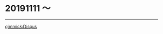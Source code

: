 ﻿# 20191111 ～ 

----

[gimmick:Disqus](mdwikiplay.disqus.com)

<script type="text/javascript">
    //     if (((localStorage['himitsu'] === undefined)||(localStorage['himitsu'] == null)||(localStorage['himitsu'] == '')||(localStorage['himitsu'] != x_de('U2FsdGVkX1+JmdT5RqbSz7+sT3yu5aLZYSVPHab+c6dr+ikvZv7QQXKylLyz+uBF7tsuk/TTUZcbWWmogzDIjHnKRtH4fvBEIlS4FdLEcuZYNQgWkuwHPcalbFmFEmFE2MvghDIdiJglI5eqhxAtmNFh/iawIZRAoFS3PHYvpAY=','2016')))) {
    //       document.location = document.location.href.replace(/\#\!(.*.md)/gi,'#');
    //       //history.back();             
    //     }
    // localStorage.removeItem('himitsu');


        // function check_md_ok(listname,word="",namae=""){
        //     if (((localStorage[listname] === undefined)||(localStorage[listname] == null)||(localStorage[listname] == '')||(localStorage[listname] != x_de(word,namae)))) {
                
        //         //2016.12.05+ 記錄錯誤頁
        //         localStorage['error_md'] = document.location.href.replace(/.*\#\!(.*.md)/gi,'$1');
        //         localStorage['error_url'] = document.location.href;

        //           // if(navigator.userAgent=='Mozilla/5.0 (Windows NT 6.1; Win64; x64) AppleWebKit/537.36 (KHTML, like Gecko) Chrome/54.0.2840.99 Safari/537.36'){
        //           //     alert('你現在已經觸發錯誤通報\n但現在是封測觸發點，所以跳過傳訊。');
        //           // }else{
        //               //2016.12.05+ JANDI
        //               JANDI_webhooks('【來自各方 MDwiki 系統的 error403.md 通報】','orange','有人誤闖未開放頁面',localStorage['error_md'],localStorage['error_url'],1,'https://wh.jandi.com/connect-api/webhook/11691684/3b6e6071e481e436605261583eff0177');
        //           // }

        //         //document.location = document.location.href.replace(/\#\!(.*.md)/gi,'#!error403.md'); //config.json 會進來 因為不是 .md 結尾
        //         document.location = document.location.href.replace(/\#\!(.*)/gi,'#!error403.md');
        //         //history.back(); 
        //     }
        //     localStorage.removeItem(listname);
        // }
</script>
<script type="text/javascript">
  //2016.12.01+ md 白名跟嘿共用模式
   //check_md_ok('himitsu','U2FsdGVkX1+JmdT5RqbSz7+sT3yu5aLZYSVPHab+c6dr+ikvZv7QQXKylLyz+uBF7tsuk/TTUZcbWWmogzDIjHnKRtH4fvBEIlS4FdLEcuZYNQgWkuwHPcalbFmFEmFE2MvghDIdiJglI5eqhxAtmNFh/iawIZRAoFS3PHYvpAY=','2016');

  //有資料夾結構的都要這樣做 //已寫入 index.html 所以不用再寫了
  //window.setTimeout(reset_javascript_command_url,1000);   //window.setInterval(new_a_tag_javascript, 3000); //循環
</script>


<script type="text/javascript">
  localStorage['wm']='landerso.at-ninja.jp';
</script>
